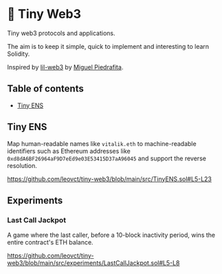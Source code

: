 # 🦄 Tiny Web3

Tiny web3 protocols and applications.

The aim is to keep it simple, quick to implement and interesting to learn Solidity.

Inspired by [lil-web3](https://github.com/m1guelpf/lil-web3) by [Miguel Piedrafita](https://twitter.com/m1guelpf).

## Table of contents

- [Tiny ENS](#tiny-ens)

## Tiny ENS

Map human-readable names like `vitalik.eth` to machine-readable identifiers such as Ethereum addresses like `0xd8dA6BF26964aF9D7eEd9e03E53415D37aA96045` and support the reverse resolution.

https://github.com/leovct/tiny-web3/blob/main/src/TinyENS.sol#L5-L23

## Experiments

### Last Call Jackpot

A game where the last caller, before a 10-block inactivity period, wins the entire contract's ETH balance.

https://github.com/leovct/tiny-web3/blob/main/src/experiments/LastCallJackpot.sol#L5-L8
